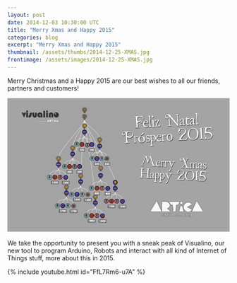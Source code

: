 ```yaml
---
layout: post
date: 2014-12-03 10:30:00 UTC
title: "Merry Xmas and Happy 2015"
categories: blog
excerpt: "Merry Xmas and Happy 2015"
thumbnail: /assets/thumbs/2014-12-25-XMAS.jpg
frontimage: /assets/images/2014-12-25-XMAS.jpg
---
```


Merry Christmas and a Happy 2015 are our best wishes to all our friends, partners and customers!

![](/assets/images/2014-12-25-XMAS.jpg)

We take the opportunity to present you with a sneak peak of Visualino, our new tool to program Arduino, Robots and interact with all kind of Internet of Things stuff, more about this in 2015.

{% include youtube.html id="FfL7Rm6-u7A" %}
